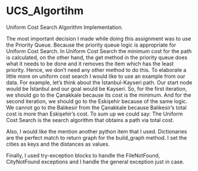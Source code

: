# UCS_Algortihm
Uniform Cost Search Algorithm Implementation.

The most important decision I made while doing this assignment was to use the Priority Queue. Because the priority queue logic is appropriate for Uniform Cost Search.
In Uniform Cost Search the minimum cost for the path is calculated, on the other hand, the get method in the priority queue does what it needs to be done and it removes 
the item which has the least priority. Hence, we don’t need any other method to do this. To elaborate a little more on uniform cost search I would like to use an example
from our data. For example, let’s think about the İstanbul-Kayseri path. Our start node would be İstanbul and our goal would be Kayseri. So, for the first iteration, we 
should go to the Çanakkale because its cost is the minimum. And for the second iteration, we should go to the Eskişehir because of the same logic. We cannot go to the 
Balıkesir from the Çanakkale because Balıkesir’s total cost is more than Eskişehir’s cost. To sum up we could say: The Uniform Cost Search is the search algorithm that 
obtains a path via total cost.


Also, I would like the mention another python item that I used. Dictionaries are the perfect match to return graph for the build_graph method. I set the cities as keys and 
the distances as values.

Finally, I used try-exception blocks to handle the FileNotFound, CityNotFound exceptions and I handle the general exception just in case.

